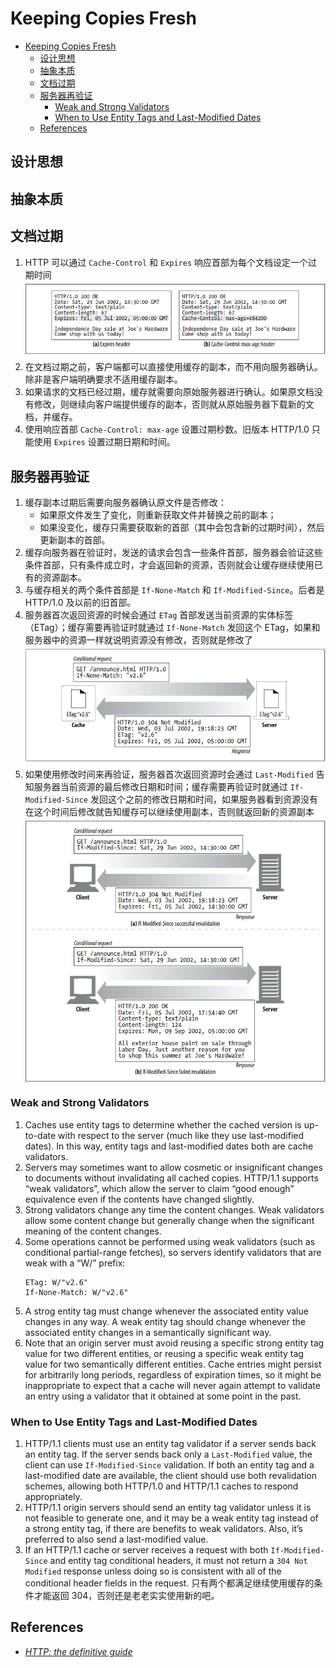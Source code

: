 # Keeping Copies Fresh


<!-- TOC -->

- [Keeping Copies Fresh](#keeping-copies-fresh)
    - [设计思想](#设计思想)
    - [抽象本质](#抽象本质)
    - [文档过期](#文档过期)
    - [服务器再验证](#服务器再验证)
        - [Weak and Strong Validators](#weak-and-strong-validators)
        - [When to Use Entity Tags and Last-Modified Dates](#when-to-use-entity-tags-and-last-modified-dates)
    - [References](#references)

<!-- /TOC -->


## 设计思想


## 抽象本质


## 文档过期
1. HTTP 可以通过 `Cache-Control` 和 `Expires` 响应首部为每个文档设定一个过期时间
    <img src="./images/13.png" width="600" style="display: block; margin: 5px 0 10px 0;" />
2. 在文档过期之前，客户端都可以直接使用缓存的副本，而不用向服务器确认。除非是客户端明确要求不适用缓存副本。
3. 如果请求的文档已经过期，缓存就需要向原始服务器进行确认。如果原文档没有修改，则继续向客户端提供缓存的副本，否则就从原始服务器下载新的文档，并缓存。
4. 使用响应首部 `Cache-Control: max-age` 设置过期秒数。旧版本 HTTP/1.0 只能使用 `Expires` 设置过期日期和时间。


## 服务器再验证
1. 缓存副本过期后需要向服务器确认原文件是否修改：
    * 如果原文件发生了变化，则重新获取文件并替换之前的副本；
    * 如果没变化，缓存只需要获取新的首部（其中会包含新的过期时间），然后更新副本的首部。
2. 缓存向服务器在验证时，发送的请求会包含一些条件首部，服务器会验证这些条件首部，只有条件成立时，才会返回新的资源，否则就会让缓存继续使用已有的资源副本。
3. 与缓存相关的两个条件首部是 `If-None-Match` 和 `If-Modified-Since`。后者是 HTTP/1.0 及以前的旧首部。
4. 服务器首次返回资源的时候会通过 `ETag` 首部发送当前资源的实体标签（ETag）；缓存需要再验证时就通过 `If-None-Match` 发回这个 ETag，如果和服务器中的资源一样就说明资源没有修改，否则就是修改了
    <img src="./images/15.png" width="600" style="display: block; margin: 5px 0 10px 0;" />
5. 如果使用修改时间来再验证，服务器首次返回资源时会通过 `Last-Modified` 告知服务器当前资源的最后修改日期和时间；缓存需要再验证时就通过 `If-Modified-Since` 发回这个之前的修改日期和时间，如果服务器看到资源没有在这个时间后修改就告知缓存可以继续使用副本，否则就返回新的资源副本
    <img src="./images/14.png" width="600" style="display: block; margin: 5px 0 10px 0;" />

### Weak and Strong Validators
1. Caches use entity tags to determine whether the cached version is up-to-date with respect to the server (much like they use last-modified dates). In this way, entity tags and last-modified dates both are cache validators.
2. Servers may sometimes want to allow cosmetic or insignificant changes to documents without invalidating all cached copies. HTTP/1.1 supports “weak validators”, which allow the server to claim “good enough” equivalence even if the contents have changed slightly.
3. Strong validators change any time the content changes. Weak validators allow some content change but generally change when the significant meaning of the content changes. 
4. Some operations cannot be performed using weak validators (such as conditional partial-range fetches), so servers identify validators that are weak with a “W/” prefix:
    ```
    ETag: W/"v2.6"
    If-None-Match: W/"v2.6"
    ```
5. A strog entity tag must change whenever the associated entity value changes in any way. A weak entity tag should change whenever the associated entity changes in a semantically significant way.
6. Note that an origin server must avoid reusing a specific strong entity tag value for two different entities, or reusing a specific weak entity tag value for two semantically different entities. Cache entries might persist for arbitrarily long periods, regardless of expiration times, so it might be inappropriate to expect that a cache will never again attempt to validate an entry using a validator that it obtained at some point in the past.


### When to Use Entity Tags and Last-Modified Dates
1. HTTP/1.1 clients must use an entity tag validator if a server sends back an entity tag. If the server sends back only a `Last-Modified` value, the client can use `If-Modified-Since` validation. If both an entity tag and a last-modified date are available, the client should use both revalidation schemes, allowing both HTTP/1.0 and HTTP/1.1 caches to respond appropriately.
2. HTTP/1.1 origin servers should send an entity tag validator unless it is not feasible to generate one, and it may be a weak entity tag instead of a strong entity tag, if there are benefits to weak validators. Also, it’s preferred to also send a last-modified value.
3. If an HTTP/1.1 cache or server receives a request with both `If-Modified-Since` and entity tag conditional headers, it must not return a `304 Not Modified` response unless doing so is consistent with all of the conditional header fields in the request. 只有两个都满足继续使用缓存的条件才能返回 304，否则还是老老实实使用新的吧。


## References
* [*HTTP: the definitive guide*](https://book.douban.com/subject/1440226/)